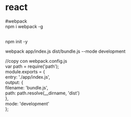 # react

#webpack<br/>
npm i webpack -g<br/><br/>

npm init -y<br/>

webpack app/index.js dist/bundle.js --mode development<br/>

//copy con webpack.config.js<br/>
var path = require('path');<br/>
module.exports = {<br/>
  entry: './app/index.js',<br/>
  output: {<br/>
    filename: 'bundle.js',<br/>
    path: path.resolve(__dirname, 'dist')<br/>
  },<br/>
  mode: 'development'<br/>
};<br/>
